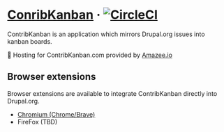 # [ConribKanban](https://contribkanban.com) &middot; [![CircleCI](https://circleci.com/gh/mglaman/contribkanban.com.svg?style=svg)](https://circleci.com/gh/mglaman/contribkanban.com)

ContribKanban is an application which mirrors Drupal.org issues into kanban boards.

🚀 Hosting for ContribKanban.com provided by [Amazee.io](https://amazee.io)

## Browser extensions

Browser extensions are available to integrate ContribKanban directly into Drupal.org.

* [Chromium (Chrome/Brave)](https://chrome.google.com/webstore/detail/immmfachnlmchioeaillpamhbfpjmeni/)
* FireFox (TBD)
